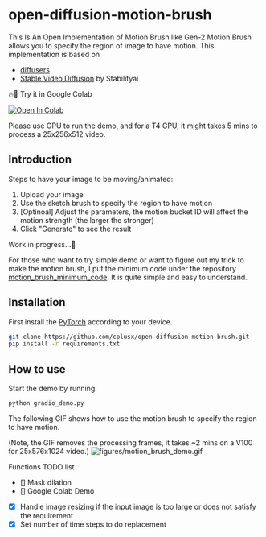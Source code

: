 # open-diffusion-motion-brush
This Is An Open Implementation of Motion Brush like Gen-2
Motion Brush allows you to specify the region of image to have motion.
This implementation is based on 
* [diffusers](https://github.com/huggingface/diffusers)
* [Stable Video Diffusion](https://huggingface.co/docs/diffusers/main/using-diffusers/svd) by Stabilityai

🔥🚀 Try it in Google Colab

[![Open In Colab](https://colab.research.google.com/assets/colab-badge.svg)](https://colab.research.google.com/gist/cplusx/4fbe79162880cd007cdca39389b3c4a4/open_motion_brush.ipynb)

Please use GPU to run the demo, and for a T4 GPU, it might takes 5 mins to process a 25x256x512 video.

## Introduction
Steps to have your image to be moving/animated:
1. Upload your image
2. Use the sketch brush to specify the region to have motion
3. [Optinoal] Adjust the parameters, the motion bucket ID will affect the motion strength (the larger the stronger)
4. Click "Generate" to see the result

Work in progress...🚧

For those who want to try simple demo or want to figure out my trick to make the motion brush, I put the minimum code under the repository [motion_brush_minimum_code](motion_brush_minimum_code). It is quite simple and easy to understand.

## Installation
First install the [PyTorch](https://pytorch.org/get-started/locally/) according to your device.
```bash
git clone https://github.com/cplusx/open-diffusion-motion-brush.git
pip install -r requirements.txt
```

## How to use
Start the demo by running:
```bash
python gradio_demo.py
```

The following GIF shows how to use the motion brush to specify the region to have motion. 

(Note, the GIF removes the processing frames, it takes ~2 mins on a V100 for 25x576x1024 video.)
![figures/motion_brush_demo.gif](figures/motion_brush_demo.gif)

Functions TODO list
- [] Mask dilation
- [] Google Colab Demo
- [x] Handle image resizing if the input image is too large or does not satisfy the requirement
- [x] Set number of time steps to do replacement